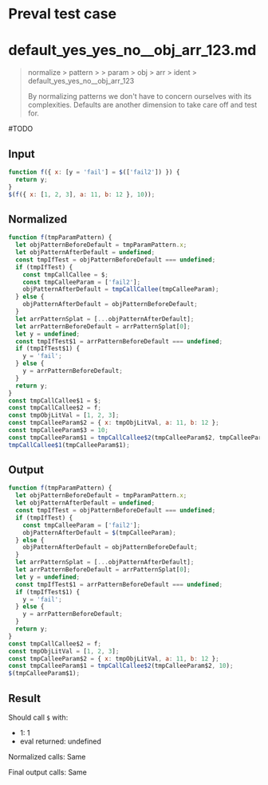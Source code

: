 # Preval test case

# default_yes_yes_no__obj_arr_123.md

> normalize > pattern >  > param > obj > arr > ident > default_yes_yes_no__obj_arr_123
>
> By normalizing patterns we don't have to concern ourselves with its complexities. Defaults are another dimension to take care off and test for.

#TODO

## Input

`````js filename=intro
function f({ x: [y = 'fail'] = $(['fail2']) }) {
  return y;
}
$(f({ x: [1, 2, 3], a: 11, b: 12 }, 10));
`````

## Normalized

`````js filename=intro
function f(tmpParamPattern) {
  let objPatternBeforeDefault = tmpParamPattern.x;
  let objPatternAfterDefault = undefined;
  const tmpIfTest = objPatternBeforeDefault === undefined;
  if (tmpIfTest) {
    const tmpCallCallee = $;
    const tmpCalleeParam = ['fail2'];
    objPatternAfterDefault = tmpCallCallee(tmpCalleeParam);
  } else {
    objPatternAfterDefault = objPatternBeforeDefault;
  }
  let arrPatternSplat = [...objPatternAfterDefault];
  let arrPatternBeforeDefault = arrPatternSplat[0];
  let y = undefined;
  const tmpIfTest$1 = arrPatternBeforeDefault === undefined;
  if (tmpIfTest$1) {
    y = 'fail';
  } else {
    y = arrPatternBeforeDefault;
  }
  return y;
}
const tmpCallCallee$1 = $;
const tmpCallCallee$2 = f;
const tmpObjLitVal = [1, 2, 3];
const tmpCalleeParam$2 = { x: tmpObjLitVal, a: 11, b: 12 };
const tmpCalleeParam$3 = 10;
const tmpCalleeParam$1 = tmpCallCallee$2(tmpCalleeParam$2, tmpCalleeParam$3);
tmpCallCallee$1(tmpCalleeParam$1);
`````

## Output

`````js filename=intro
function f(tmpParamPattern) {
  let objPatternBeforeDefault = tmpParamPattern.x;
  let objPatternAfterDefault = undefined;
  const tmpIfTest = objPatternBeforeDefault === undefined;
  if (tmpIfTest) {
    const tmpCalleeParam = ['fail2'];
    objPatternAfterDefault = $(tmpCalleeParam);
  } else {
    objPatternAfterDefault = objPatternBeforeDefault;
  }
  let arrPatternSplat = [...objPatternAfterDefault];
  let arrPatternBeforeDefault = arrPatternSplat[0];
  let y = undefined;
  const tmpIfTest$1 = arrPatternBeforeDefault === undefined;
  if (tmpIfTest$1) {
    y = 'fail';
  } else {
    y = arrPatternBeforeDefault;
  }
  return y;
}
const tmpCallCallee$2 = f;
const tmpObjLitVal = [1, 2, 3];
const tmpCalleeParam$2 = { x: tmpObjLitVal, a: 11, b: 12 };
const tmpCalleeParam$1 = tmpCallCallee$2(tmpCalleeParam$2, 10);
$(tmpCalleeParam$1);
`````

## Result

Should call `$` with:
 - 1: 1
 - eval returned: undefined

Normalized calls: Same

Final output calls: Same
